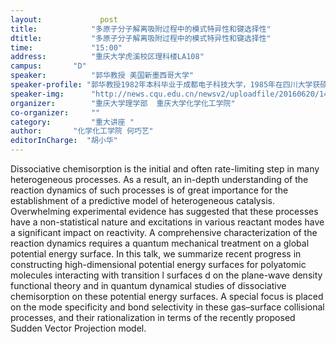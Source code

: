 ```yaml
---
layout: 			post
title:       	  "多原子分子解离吸附过程中的模式特异性和键选择性"
dtitle:      	  "多原子分子解离吸附过程中的模式特异性和键选择性"
time: 		  	  "15:00"
address:	  	  "重庆大学虎溪校区理科楼LA108"
campus:	  	  "D"
speaker:	   	  "郭华教授 美国新墨西哥大学"
speaker-profile: "郭华教授1982年本科毕业于成都电子科技大学，1985年在四川大学获硕士学位，导师为鄢国森教授。1988年于英国Sussex大学获博士学位，师从英国皇家学会会士John N. Murrell。后赴美国西北大学，在George C. Schatz课题组从事博士后研究。1990年－1998年历任美国Toledo大学助理教授、副教授。1998年加入新墨西哥大学，目前是新墨西哥大学的物理系和化学系杰出教授。2013年，郭华教授获选美国物理学会会士。郭华教授的研究方向涵盖气相反应动力学、气体－表面反应动力学、非均相催化与酶催化反应机理等。"
speaker-img:	  "http://news.cqu.edu.cn/newsv2/uploadfile/20160620/1466413388967865.png"
organizer:		  "重庆大学理学部  重庆大学化学化工学院"
co-organizer:	  ""
category:		  "重大讲座 "
author:		  "化学化工学院 何巧艺"
editorInCharge:  "胡小华"
---
```

Dissociative chemisorption is the initial and often rate-limiting step in many heterogeneous processes. As a result, an in-depth understanding of the reaction dynamics of such processes is of great importance for the establishment of a predictive model of heterogeneous catalysis. Overwhelming experimental evidence has suggested that these processes have a non-statistical nature and excitations in various reactant modes have a significant impact on reactivity. A comprehensive characterization of the reaction dynamics requires a quantum mechanical treatment on a global potential energy surface. In this talk, we summarize recent progress in constructing high-dimensional potential energy surfaces for polyatomic molecules interacting with transition  l surfaces  d on the plane-wave density functional theory and in quantum dynamical studies of dissociative chemisorption on these potential energy surfaces. A special focus is placed on the mode specificity and bond selectivity in these gas–surface collisional processes, and their rationalization in terms of the recently proposed Sudden Vector Projection model.
